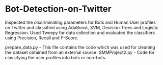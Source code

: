 # Bot-Detection-on-Twitter


Inspected the discriminating parameters for Bots and Human User profiles on Twitter and classified using AdaBoost, SVM, Decision Trees and Logistic Regression. Used Tweepy for data collection and evaluated the classifiers using Precision, Recall and F-Score.


prepare_data.py - This file contains the code which was used for cleaning the dataset obtained from an external source. 
SMMProject2.py - Code for classifying the user profiles into bots or non-bots. 
